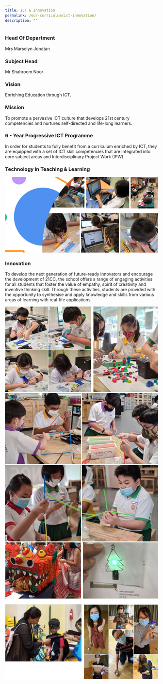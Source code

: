 ```yaml
---
title: ICT & Innovation
permalink: /our-curriculum/ict-innovation/
description: ""
---
```

### Head Of Department

Mrs Marselyn Jonatan 

### Subject Head  

Mr Shahroom Noor

### Vision

Enriching Education through ICT.

  

### Mission

To promote a pervasive ICT culture that develops 21st century competencies and nurtures self-directed and life-long learners.


### 6 - Year Progressive ICT Programme

In order for students to fully benefit from a curriculum enriched by ICT, they are equipped with a set of ICT skill competencies that are integrated into core subject areas and Interdisciplinary Project Work (IPW).  

  

### Technology in Teaching & Learning

![](/images/ICT%2011.png)

### Innovation

To develop the next generation of future-ready innovators and encourage the development of 21CC, the school offers a range of engaging activities for all students that foster the value of empathy, spirit of creativity and inventive thinking skill. Through these activities, students are provided with the opportunity to synthesise and apply knowledge and skills from various areas of learning with real-life applications.

![](/images/ICT2.png)
![](/images/ICT3.png)
![](/images/ICT4.png)